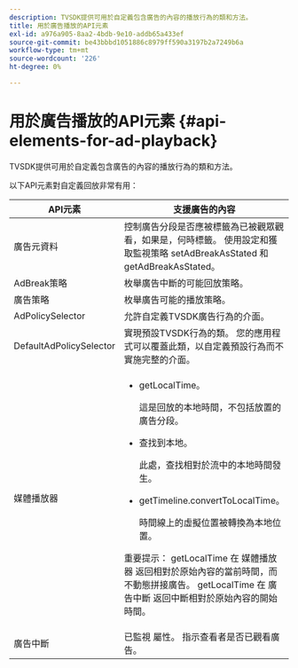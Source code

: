 ```yaml
---
description: TVSDK提供可用於自定義包含廣告的內容的播放行為的類和方法。
title: 用於廣告播放的API元素
exl-id: a976a905-8aa2-4bdb-9e10-addb65a433ef
source-git-commit: be43bbbd1051886c8979ff590a3197b2a7249b6a
workflow-type: tm+mt
source-wordcount: '226'
ht-degree: 0%

---
```


# 用於廣告播放的API元素 {#api-elements-for-ad-playback}

TVSDK提供可用於自定義包含廣告的內容的播放行為的類和方法。

以下API元素對自定義回放非常有用：

<table id="table_B07E373B9D2B425AB36466B1D42411AD"> 
 <thead> 
  <tr> 
   <th colname="col1" class="entry"> API元素 </th> 
   <th colname="col2" class="entry"> 支援廣告的內容 </th> 
  </tr> 
 </thead>
 <tbody> 
  <tr> 
   <td colname="col1"><span class="codeph"> 廣告元資料</span> </td> 
   <td colname="col2">控制廣告分段是否應被標籤為已被觀眾觀看，如果是，何時標籤。 使用設定和獲取監視策略 <span class="codeph"> setAdBreakAsStated</span> 和 <span class="codeph"> getAdBreakAsStated</span>。 </td> 
  </tr> 
  <tr> 
   <td colname="col1"><span class="codeph"> AdBreak策略</span> </td> 
   <td colname="col2"> 枚舉廣告中斷的可能回放策略。 </td> 
  </tr> 
  <tr> 
   <td colname="col1"><span class="codeph"> 廣告策略</span> </td> 
   <td colname="col2"> 枚舉廣告可能的播放策略。 </td> 
  </tr> 
  <tr> 
   <td colname="col1"><span class="codeph"> AdPolicySelector</span> </td> 
   <td colname="col2"> 允許自定義TVSDK廣告行為的介面。 </td> 
  </tr> 
  <tr> 
   <td colname="col1"><span class="codeph"> DefaultAdPolicySelector</span> </td> 
   <td colname="col2"> 實現預設TVSDK行為的類。 您的應用程式可以覆蓋此類，以自定義預設行為而不實施完整的介面。 </td> 
  </tr> 
  <tr> 
   <td colname="col1"><span class="codeph"> 媒體播放器</span> </td> 
   <td colname="col2"> 
    <ul id="ul_37700A741403448A8760FDDA68B099AA"> 
     <li id="li_B465170D449E49489C5924572BEEB4A5"><span class="codeph"> getLocalTime</span>。 <p>這是回放的本地時間，不包括放置的廣告分段。 </p> </li> 
     <li id="li_D9D68CF428904BB2B84E1BCE828A90DC"><span class="codeph"> 查找到本地</span>。 <p>此處，查找相對於流中的本地時間發生。 </p> </li> 
     <li id="li_9DBCA75537DC4824AA66B53A3FA28812"><span class="codeph"> getTimeline.convertToLocalTime</span>。 <p>時間線上的虛擬位置被轉換為本地位置。 </p> </li> 
    </ul> <p>重要提示：  <span class="codeph"> getLocalTime</span> 在 <span class="codeph"> 媒體播放器</span> 返回相對於原始內容的當前時間，而不動態拼接廣告。 <span class="codeph"> getLocalTime</span> 在 <span class="codeph"> 廣告中斷</span> 返回中斷相對於原始內容的開始時間。 </p> </td> 
  </tr> 
  <tr> 
   <td colname="col1"><span class="codeph"> 廣告中斷</span> </td> 
   <td colname="col2"><span class="codeph"> 已監視</span> 屬性。 指示查看者是否已觀看廣告。 </td> 
  </tr> 
 </tbody> 
</table>
